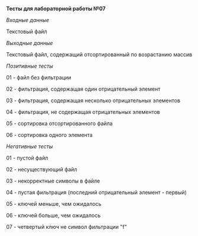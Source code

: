**Тесты для лабораторной работы №07**

_Входные данные_

Текстовый файл

_Выходные данные_

Текстовый файл, содержащий отсортированный по возрастанию массив

_Позитивные тесты_

01 - файл без фильтрации

02 - фильтрация, содержащая один отрицательный элемент

03 - фильтрация, содержащая несколько отрицательных элементов

04 - фильтрация, не содержащая отрицательных элементов

05 - сортировка отсортированного файла

06 - сортировка одного элемента

_Негативные тесты_

01 - пустой файл

02 - несуществующий файл

03 - некорректные символы в файле

04 - пустая фильтрация (последний отрицательный элемент - первый)

05 - ключей меньше, чем ожидалось

06 - ключей больше, чем ожидалось

07 - четвертый ключ не символ фильтрации "f"
